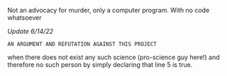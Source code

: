 Not an advocacy for murder, only a computer program. With no code whatsoever

*Update 6/14/22*

`AN ARGUMENT AND REFUTATION AGAINST THIS PROJECT`

when there does not exist any such science (pro-science guy here!)
and therefore no such person by simply declaring that line 5 is true. 

